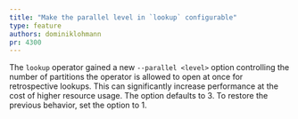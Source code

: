 ```yaml
---
title: "Make the parallel level in `lookup` configurable"
type: feature
authors: dominiklohmann
pr: 4300
---
```


The `lookup` operator gained a new `--parallel <level>` option controlling the
number of partitions the operator is allowed to open at once for retrospective
lookups. This can significantly increase performance at the cost of higher
resource usage. The option defaults to 3. To restore the previous behavior, set
the option to 1.

